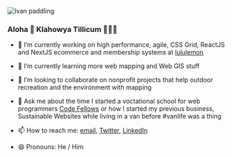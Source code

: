 ![Ivan paddling](http://media.ivanstorck.com.s3-website-us-east-1.amazonaws.com/elks-race-side-view.jpg)

### Aloha 🤙 Klahowya Tillicum 💙🌲💚

- 🔭 I’m currently working on high performance, agile, CSS Grid, ReactJS and NextJS ecommerce and membership systems at [lululemon](https://shop.lululemon.com)
- 🌱 I’m currently learning more web mapping and Web GIS stuff
- 👯 I’m looking to collaborate on nonprofit projects that help outdoor recreation and the environment with mapping

- 💬 Ask me about the time I started a voctational school for web programmers [Code Fellows](https://www.codefellows.com) or how I started my previous business, Sustainable Websites while living in a van before #vanlife was a thing
- 📫 How to reach me: <a href="mailto:ivanoats@gmail.com">email</a>, [Twitter](https://www.twitter.com/ivanoats), [LinkedIn](https://linkedin.com/in/ivanoats)
- 😄 Pronouns: He / Him

